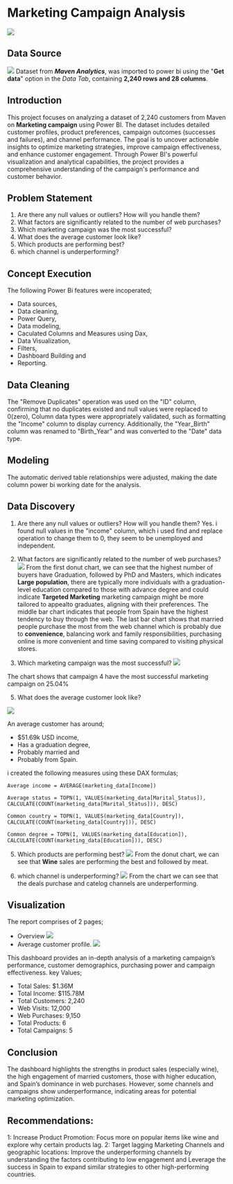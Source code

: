 # Marketing Campaign Analysis

![](intro_image.jpg)

## Data Source
![](Data_source.png)
Dataset from **_Maven Analytics_**, was imported to power bi using the "**Get data**" option in the _Data Tab_, containing **2,240 rows and 28 columns**.

## Introduction
This project focuses on analyzing a dataset of 2,240 customers from Maven on **Marketing campaign** using Power BI. The dataset includes detailed customer profiles, product preferences, campaign outcomes (successes and failures), and channel performance. The goal is to uncover actionable insights to optimize marketing strategies, improve campaign effectiveness, and enhance customer engagement. Through Power BI's powerful visualization and analytical capabilities, the project provides a comprehensive understanding of the campaign's performance and customer behavior.

## Problem Statement
1.  Are there any null values or outliers? How will you handle them?
2.  What factors are significantly related to the number of web purchases?
3.  Which marketing campaign was the most successful?
4.  What does the average customer look like?
5.  Which products are performing best?
6.  which channel is underperforming?

## Concept Execution
The following Power Bi features were incoperated;
- Data sources, 
- Data cleaning, 
- Power Query,
- Data modeling,
- Caculated Columns and Measures using Dax,
- Data Visualization,
- Filters,
- Dashboard Building and
- Reporting.

## Data Cleaning
The "Remove Duplicates" operation was used on the "ID" column, confirming that no duplicates existed and null values were replaced to 0(zero), Column data types were appropriately validated, such as formatting the "Income" column to display currency. Additionally, the "Year_Birth" column was renamed to "Birth_Year" and was converted to the "Date" data type.

## Modeling
The automatic derived table relationships were adjusted, making the date column power bi working date for the analysis.

## Data Discovery
1.  Are there any null values or outliers? How will you handle them?
Yes. i found null values in the "income" column, which i used find and replace operation to change them to 0, they seem to be unemployed and independent.

2.  What factors are significantly related to the number of web purchases?
![](Webpurchase_influence.png)
From the first donut chart, we can see that the highest number of buyers have Graduation, followed by PhD and Masters, which indicates **Large population**, there are typically more individuals with a graduation-level education compared to those with advance degree and could indicate **Targeted Marketing** marketing campaign might be more tailored to appealto graduates, aligning with their preferences. 
The middle bar chart indicates that people from Spain have the highest tendency to buy through the web.
The last bar chart shows that married people purchase the most from the web channel which is probably due to **convenience**, balancing work and family responsibilities, purchasing online is more convenient and time saving compared to visiting physical stores.

3. Which marketing campaign was the most successful?
![](Campaign_success_rate.png)

The chart shows that campaign 4 have the most successful marketing campaign on 25.04%

5. What does the average customer look like?

![](Average_customers.png)

An average customer has around;
- $51.69k USD income,
- Has a graduation degree,
- Probably married and
- Probably from Spain.

i created the following measures using these DAX formulas;

`Average income = AVERAGE(marketing_data[Income])`

`Average status = TOPN(1, VALUES(marketing_data[Marital_Status]), CALCULATE(COUNT(marketing_data[Marital_Status])), DESC)`

`Common country = TOPN(1, VALUES(marketing_data[Country]), CALCULATE(COUNT(marketing_data[Country])), DESC)`

`Common degree = TOPN(1, VALUES(marketing_data[Education]), CALCULATE(COUNT(marketing_data[Education])), DESC)`

5. Which products are performing best?
![](Best_performing_product.png)
From the donut chart, we can see that **Wine** sales are performing the best and followed by meat.

6. which channel is underperforming?
![](Underperforming_product.png)
From the chart we can see that the deals purchase and catelog channels are underperforming.

## Visualization
The report comprises of 2 pages; 
- Overview
![](Dashboard_1.png)
- Average customer profile.
![](Dashboard_2.png)

This dashboard provides an in-depth analysis of a marketing campaign’s performance, customer demographics, purchasing power and campaign effectiveness.
key Values;
- Total Sales: $1.36M
- Total Income: $115.78M
- Total Customers: 2,240
- Web Visits: 12,000
- Web Purchases: 9,150
- Total Products: 6
- Total Campaigns: 5

## Conclusion
The dashboard highlights the strengths in product sales (especially wine), the high engagement of married customers, those with higher education, and Spain’s dominance in web purchases. However, some channels and campaigns show underperformance, indicating areas for potential marketing optimization.

## Recommendations:
1: Increase Product Promotion: Focus more on popular items like wine and explore why certain products lag.
2: Target lagging Marketing Channels and geographic locations: Improve the underperforming channels by understanding the factors contributing to low engagement and Leverage the success in Spain to expand similar strategies to other high-performing countries.


